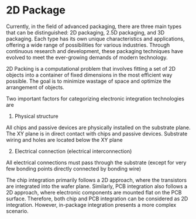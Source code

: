 # 2D Package

Currently, in the field of advanced packaging, there are three main types that can be distinguished: 2D packaging, 2.5D packaging, and 3D packaging. Each type has its own unique characteristics and applications, offering a wide range of possibilities for various industries. Through continuous research and development, these packaging techniques have evolved to meet the ever-growing demands of modern technology.

2D Packing is a computational problem that involves fitting a set of 2D objects into a container of fixed dimensions in the most efficient way possible. The goal is to minimize wastage of space and optimize the arrangement of objects.

Two important factors for categorizing electronic integration technologies are

 1. Physical structure

All chips and passive devices are physically installed on the substrate plane. The XY plane is in direct contact with chips and passive devices. Substrate wiring and holes are located below the XY plane

 2. Electrical connection (electrical interconnection)

All electrical connections must pass through the substrate (except for very few bonding points directly connected by bonding wire)

The chip integration primarily follows a 2D approach, where the transistors are integrated into the wafer plane. Similarly, PCB integration also follows a 2D approach, where electronic components are mounted flat on the PCB surface. Therefore, both chip and PCB integration can be considered as 2D integration. However, in-package integration presents a more complex scenario.
